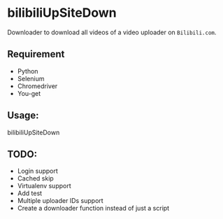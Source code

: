 # bilibiliUpSiteDown
Downloader to download all videos of a video uploader on `Bilibili.com`.

## Requirement
* Python 
* Selenium
* Chromedriver
* You-get

## Usage: 
bilibiliUpSiteDown <numberIdOfaUp>

## TODO:
* Login support
* Cached skip
* Virtualenv support
* Add test
* Multiple uploader IDs support
* Create a downloader function instead of just a script
